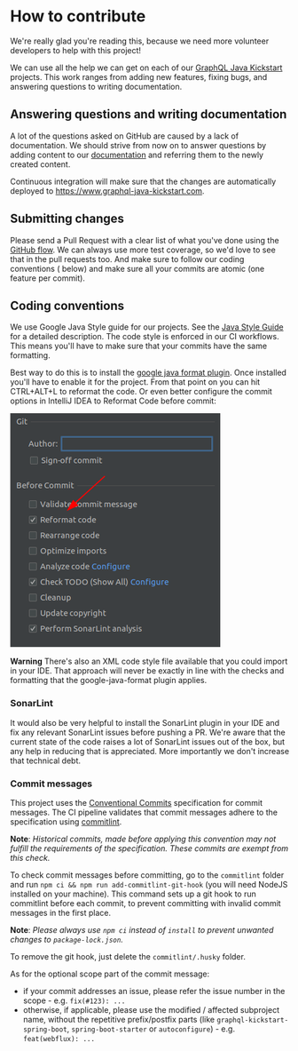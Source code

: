 # How to contribute

We're really glad you're reading this, because we need more volunteer developers to help with this
project!

We can use all the help we can get on each of
our [GraphQL Java Kickstart](https://github.com/graphql-java-kickstart)
projects. This work ranges from adding new features, fixing bugs, and answering questions to writing
documentation.

## Answering questions and writing documentation

A lot of the questions asked on GitHub are caused by a lack of documentation. We should
strive from now on to answer questions by adding content to
our [documentation](https://github.com/graphql-java-kickstart/documentation) and referring them to
the newly created content.

Continuous integration will make sure that the changes are automatically deployed to
https://www.graphql-java-kickstart.com.

## Submitting changes

Please send a Pull Request with a clear list of what you've done using the
[GitHub flow](https://guides.github.com/introduction/flow/). We can always use more test coverage,
so we'd love to see that in the pull requests too. And make sure to follow our coding conventions (
below) and make sure all your commits are atomic
(one feature per commit).

## Coding conventions

We use Google Java Style guide for our projects. See the
[Java Style Guide](https://google.github.io/styleguide/javaguide.html) for a detailed description.
The code style is enforced in our CI workflows. This means you'll have to make sure that your
commits have the same formatting.

Best way to do this is to install the
[google java format plugin](https://plugins.jetbrains.com/plugin/8527-google-java-format). Once
installed you'll have to enable it for the project. From that point on you can hit CTRL+ALT+L to
reformat the code. Or even better configure the commit options in IntelliJ IDEA to Reformat Code
before commit:

![screenshot-reformat-code-before-commit.png](screenshot-reformat-code-before-commit.png)

**Warning**
There's also an XML code style file available that you could import in your IDE. That approach will
never be exactly in line with the checks and formatting that the google-java-format plugin applies.

### SonarLint

It would also be very helpful to install the SonarLint plugin in your IDE and fix any relevant
SonarLint issues before pushing a PR. We're aware that the current state of the code raises a lot of
SonarLint issues out of the box, but any help in reducing that is appreciated. More importantly we
don't increase that technical debt.

### Commit messages

This project uses the [Conventional Commits](https://www.conventionalcommits.org) specification for commit messages.
The CI pipeline validates that commit messages adhere to the specification using 
[commitlint](https://github.com/conventional-changelog/commitlint).

**Note**: *Historical commits, made before applying this convention may not fulfill the requirements of the 
specification. These commits are exempt from this check.*

To check commit messages before committing, go to the `commitlint` folder and run `npm ci && npm run add-commitlint-git-hook` 
(you will need NodeJS installed on your machine). This command sets up a git hook to run commitlint before each commit,
to prevent committing with invalid commit messages in the first place.

**Note**: *Please always use `npm ci` instead of `install` to prevent unwanted changes to `package-lock.json`.*

To remove the git hook, just delete the `commitlint/.husky` folder.

As for the optional scope part of the commit message:
- if your commit addresses an issue, please refer the issue number in the scope - e.g. `fix(#123): ...`
- otherwise, if applicable, please use the modified / affected subproject name, without the repetitive prefix/postfix 
  parts (like `graphql-kickstart-spring-boot`, `spring-boot-starter` or `autoconfigure`) - e.g. `feat(webflux): ...`  

